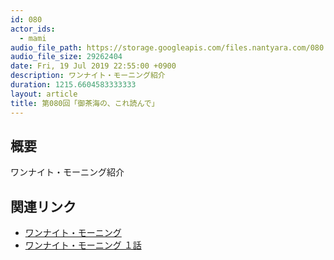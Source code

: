 ```yaml
---
id: 080
actor_ids:
  - mami
audio_file_path: https://storage.googleapis.com/files.nantyara.com/080.mp3
audio_file_size: 29262404
date: Fri, 19 Jul 2019 22:55:00 +0900
description: ワンナイト・モーニング紹介
duration: 1215.6604583333333
layout: article
title: 第080回「御茶海の、これ読んで」
---
```

## 概要

ワンナイト・モーニング紹介

## 関連リンク

* [ワンナイト・モーニング](https://www.amazon.co.jp/dp/B07TXXTKYM)
* [ワンナイト・モーニング １話](http://www.shonengahosha.co.jp/tachiyomi/ScrollView_pt0005ce49f72d95b5/)
